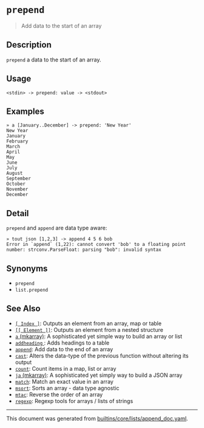 # `prepend`

> Add data to the start of an array

## Description

`prepend` a data to the start of an array.

## Usage

```
<stdin> -> prepend: value -> <stdout>
```

## Examples

```
» a [January..December] -> prepend: 'New Year'
New Year
January
February
March
April
May
June
July
August
September
October
November
December
```

## Detail

`prepend` and `append` are data type aware:

```
» tout json [1,2,3] -> append 4 5 6 bob
Error in `append` (1,22): cannot convert 'bob' to a floating point number: strconv.ParseFloat: parsing "bob": invalid syntax
```

## Synonyms

* `prepend`
* `list.prepend`


## See Also

* [`[ Index ]`](../parser/item-index.md):
  Outputs an element from an array, map or table
* [`[[ Element ]]`](../parser/element.md):
  Outputs an element from a nested structure
* [`a` (mkarray)](../commands/a.md):
  A sophisticated yet simple way to build an array or list
* [`addheading` ](../commands/addheading.md):
  Adds headings to a table
* [`append`](../commands/append.md):
  Add data to the end of an array
* [`cast`](../commands/cast.md):
  Alters the data-type of the previous function without altering its output
* [`count`](../commands/count.md):
  Count items in a map, list or array
* [`ja` (mkarray)](../commands/ja.md):
  A sophisticated yet simply way to build a JSON array
* [`match`](../commands/match.md):
  Match an exact value in an array
* [`msort`](../commands/msort.md):
  Sorts an array - data type agnostic
* [`mtac`](../commands/mtac.md):
  Reverse the order of an array
* [`regexp`](../commands/regexp.md):
  Regexp tools for arrays / lists of strings

<hr/>

This document was generated from [builtins/core/lists/append_doc.yaml](https://github.com/lmorg/murex/blob/master/builtins/core/lists/append_doc.yaml).